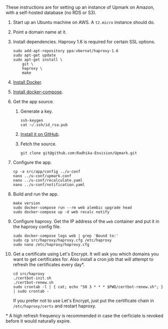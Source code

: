 These instructions are for setting up an instance of Upmark on Amazon, with a
self-hosted database (no RDS or S3).

 1. Start up an Ubuntu machine on AWS. A `t2.micro` instance should do.

 1. Point a domain name at it.

 1. Install dependencies. Haproxy 1.6 is required for certain SSL options.

    ```
    sudo add-apt-repository ppa:vbernat/haproxy-1.6
    sudo apt-get update
    sudo apt-get install \
        git \
        haproxy \
        make
    ```

 1. [Install Docker].

 1. [Install docker-compose].

 1. Get the app source.

    1. Generate a key.

        ```
        ssh-keygen
        cat ~/.ssh/id_rsa.pub
        ```

    1. [Install it on GitHub][deploy-key].

    1. Fetch the source.

        ```
        git clone git@github.com:Radhika-Envision/Upmark.git
        ```

 1. Configure the app.

    ```
    cp -a src/app/config ../u-conf
    nano ../u-conf/upmark.conf
    nano ../u-conf/recalculate.yaml
    nano ../u-conf/notification.yaml
    ```

 1. Build and run the app.

    ```
    make version
    sudo docker-compose run --rm web alembic upgrade head
    sudo docker-compose up -d web recalc notify
    ```

 1. Configure haproxy. Get the IP address of the `web` container and put it in
    the haproxy config file.

    ```
    sudo docker-compose logs web | grep 'Bound to:'
    sudo cp src/haproxy/haproxy.cfg /etc/haproxy
    sudo nano /etc/haproxy/haproxy.cfg
    ```

 1. Get a certificate using Let's Encrypt. It will ask you which domains you
    want to get certificates for. Also install a cron job that will attempt to
    refresh the certificates every day\*.

    ```
    cd src/haproxy
    ./certbot-init.sh
    ./certbot-renew.sh
    sudo crontab -l | { cat; echo "50 3 * * * $PWD/certbot-renew.sh"; } | sudo crontab -
    ```

    If you prefer not to use Let's Encrypt, just put the certificate chain
    in `/etc/haproxy/certs` and restart haproxy.

\* A high refresh frequency is recommended in case the cerficiate is revoked
before it would naturally expire.


[Install Docker]: https://docs.docker.com/engine/installation/linux/ubuntulinux/
[Install docker-compose]: https://docs.docker.com/compose/install/
[deploy-key]: https://developer.github.com/guides/managing-deploy-keys/#deploy-keys

